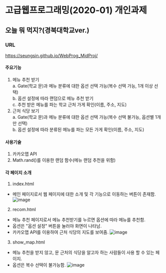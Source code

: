 # 고급웹프로그래밍(2020-01) 개인과제
## 오늘 뭐 먹지?(경북대학교ver.)

### URL
https://seungsin.github.io/WebProg_MidProj/

#### 주요기능
1. 메뉴 추천 받기    
    a. Gate(학교 문)과 메뉴 분류에 대한 옵션 선택 가능(복수 선택 가능, 1개 이상 선택)    
    b. 옵션 설정에 따라 랜덤으로 메뉴 추천 받기    
    c. 추천 받은 메뉴를 파는 학교 근처 가게 확인(이름, 주소, 지도)    
2. 근처 식당 보기    
    a. Gate(학교 문)과 메뉴 분류에 대한 옵션 선택 가능(복수 선택 불가능, 옵션별 1개만 선택)    
    b. 옵션 설정에 따라 분류된 메뉴를 파는 모든 가게 확인(이름, 주소, 지도)

#### 사용기술
1. 카카오맵 API
2. Math.rand()를 이용한 랜덤 함수(메뉴 랜덤 추천을 위함)

#### 각 페이지 소개    
1. index.html
- 메인 페이지로서 웹 페이지에 대한 소개 및 각 기능으로 이동하는 버튼이 존재함.
![image](https://user-images.githubusercontent.com/62578738/116710927-45f65380-aa0d-11eb-88bf-871ace36e3f0.png)

2. recom.html
- 메뉴 추천 페이지로서 메뉴 추천받기를 누르면 옵션에 따라 메뉴를 추천함.
- 옵션은 "옵션 설정" 버튼을 눌러야 화면이 나타남.
- 카카오맵 API를 이용하여 근처 식당의 지도를 보여줌.
![image](https://user-images.githubusercontent.com/62578738/116711075-7211d480-aa0d-11eb-8369-a8fe7805f090.png)

3. show_map.html
- 메뉴 추천을 받지 않고, 문 근처의 식당을 알고자 하는 사람들이 사용 할 수 있는 페이지.
- 옵션은 복수 선택이 불가능함.
![image](https://user-images.githubusercontent.com/62578738/116711356-ba30f700-aa0d-11eb-9cf6-3a29b075f82e.png)
